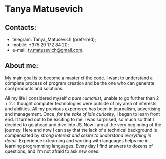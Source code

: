 # Tanya Matusevich

## Contacts:
* telegram: Tanya_Matusevich (preferred);
* mobile: +375 29 172 84 20;
* e-mail: tv.matusevich@gmail.com.

## About me:
My main goal is to become a master of the code. I want to understand a complete process of program creation and be the one who can generate cool products and solutions. 

All my life I considered myself *a pure humanist*, unable to go further than 2 + 2. I thought computer technologies were outside of my area of interests and abilities. All my previous experience has been in journalism, advertising and management. Once, *for the sake of idle curiosity*, I began to learn front end. It turned out to be exciting to me. I was surprised, so much so that I decided to go ahead and dive into JS. Now I am at the very beginning of the journey. Here and now I can say that the lack of a technical background is compensated by *strong interest and desire to understand everything in detail*. Experience in learning and working with languages helps me in learning programming languages. Every day I find answers to dozens of questions, and I'm not afraid to ask new ones.


